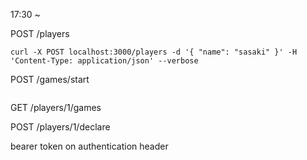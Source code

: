 17:30 ~ 

POST /players
```
curl -X POST localhost:3000/players -d '{ "name": "sasaki" }' -H 'Content-Type: application/json' --verbose
```

POST /games/start
```
```

GET /players/1/games

POST /players/1/declare

bearer token on authentication header 

